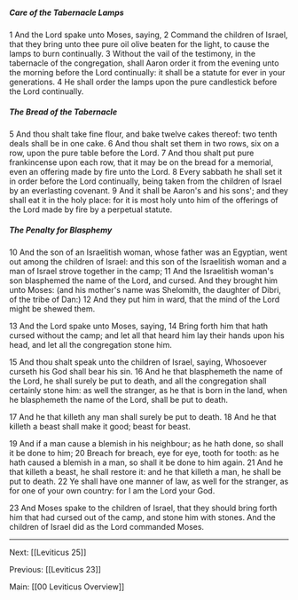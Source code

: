 ##### Care of the Tabernacle Lamps

1 And the Lord spake unto Moses, saying, 2 Command the children of Israel, that they bring unto thee pure oil olive beaten for the light, to cause the lamps to burn continually. 3 Without the vail of the testimony, in the tabernacle of the congregation, shall Aaron order it from the evening unto the morning before the Lord continually: it shall be a statute for ever in your generations. 4 He shall order the lamps upon the pure candlestick before the Lord continually.

##### The Bread of the Tabernacle

5 And thou shalt take fine flour, and bake twelve cakes thereof: two tenth deals shall be in one cake. 6 And thou shalt set them in two rows, six on a row, upon the pure table before the Lord. 7 And thou shalt put pure frankincense upon each row, that it may be on the bread for a memorial, even an offering made by fire unto the Lord. 8 Every sabbath he shall set it in order before the Lord continually, being taken from the children of Israel by an everlasting covenant. 9 And it shall be Aaron's and his sons'; and they shall eat it in the holy place: for it is most holy unto him of the offerings of the Lord made by fire by a perpetual statute.

##### The Penalty for Blasphemy

10 And the son of an Israelitish woman, whose father was an Egyptian, went out among the children of Israel: and this son of the Israelitish woman and a man of Israel strove together in the camp; 11 And the Israelitish woman's son blasphemed the name of the Lord, and cursed. And they brought him unto Moses: (and his mother's name was Shelomith, the daughter of Dibri, of the tribe of Dan:) 12 And they put him in ward, that the mind of the Lord might be shewed them.

13 And the Lord spake unto Moses, saying, 14 Bring forth him that hath cursed without the camp; and let all that heard him lay their hands upon his head, and let all the congregation stone him.

15 And thou shalt speak unto the children of Israel, saying, Whosoever curseth his God shall bear his sin. 16 And he that blasphemeth the name of the Lord, he shall surely be put to death, and all the congregation shall certainly stone him: as well the stranger, as he that is born in the land, when he blasphemeth the name of the Lord, shall be put to death.

17 And he that killeth any man shall surely be put to death. 18 And he that killeth a beast shall make it good; beast for beast.

19 And if a man cause a blemish in his neighbour; as he hath done, so shall it be done to him; 20 Breach for breach, eye for eye, tooth for tooth: as he hath caused a blemish in a man, so shall it be done to him again. 21 And he that killeth a beast, he shall restore it: and he that killeth a man, he shall be put to death. 22 Ye shall have one manner of law, as well for the stranger, as for one of your own country: for I am the Lord your God.

23 And Moses spake to the children of Israel, that they should bring forth him that had cursed out of the camp, and stone him with stones. And the children of Israel did as the Lord commanded Moses.

---
Next: [[Leviticus 25]]

Previous: [[Leviticus 23]]

Main: [[00 Leviticus Overview]]
